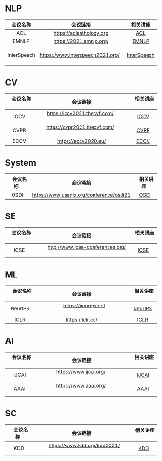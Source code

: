 
# NLP 

会议名称 | 会议链接 | 相关讲座
:---:|:---:|:---:
ACL |  https://aclanthology.org | [ACL](./ACL.md)
EMNLP |https://2021.emnlp.org/ |[EMNLP](./EMNLP.md)
InterSpeech |&nbsp; &nbsp; &nbsp; &nbsp;  https://www.interspeech2021.org/ &nbsp; &nbsp;   |[InterSpeech](./InterSpeech.md)

# CV 

&nbsp; &nbsp;会议名称 &nbsp; | 会议链接   |  &nbsp; 相关讲座 &nbsp;
:---:|:---:|:---:
ICCV | &nbsp; &nbsp; &nbsp; &nbsp; https://iccv2021.thecvf.com/   &nbsp; &nbsp; &nbsp; &nbsp; &nbsp; &nbsp; &nbsp;  | [ICCV](./ICCV.md)
CVPR |&nbsp; &nbsp; &nbsp; &nbsp; https://cvpr2021.thecvf.com/ &nbsp; &nbsp; &nbsp; &nbsp; &nbsp; &nbsp; | [CVPR](./CVPR.md)
ECCV| https://eccv2020.eu/ |[ECCV](./ECCV.md)

# System

&nbsp; &nbsp;会议名称 &nbsp; | 会议链接   |  &nbsp; 相关讲座 &nbsp;
:---:|:---:|:---:
OSDI | https://www.usenix.org/conference/osdi21| [OSDI](./OSDI.md)
 
 # SE
&nbsp; &nbsp;会议名称 &nbsp; | 会议链接   |  &nbsp; 相关讲座 &nbsp;
:---:|:---:|:---:
ICSE | &nbsp; &nbsp; &nbsp; &nbsp;   http://www.icse-conferences.org/ &nbsp; &nbsp; &nbsp; &nbsp;  | [ICSE](./ICSE.md)

 # ML

&nbsp; &nbsp;会议名称 &nbsp; | 会议链接   |  &nbsp; 相关讲座 &nbsp;
:---:|:---:|:---:
NeurIPS | &nbsp; &nbsp; &nbsp; &nbsp; &nbsp; &nbsp; &nbsp; &nbsp; &nbsp; &nbsp; https://neurips.cc/ &nbsp; &nbsp; &nbsp; &nbsp; &nbsp; &nbsp; &nbsp; &nbsp; &nbsp; &nbsp; | [NeurIPS](./NeurIPS.md)
ICLR | https://iclr.cc/ | [ICLR](./ICLR.md)

 # AI

&nbsp; &nbsp;会议名称 &nbsp; | 会议链接   |  &nbsp; 相关讲座 &nbsp;
:---:|:---:|:---:
IJCAI |&nbsp; &nbsp; &nbsp; &nbsp; &nbsp; &nbsp; &nbsp;&nbsp;  https://www.ijcai.org/ &nbsp; &nbsp; &nbsp; &nbsp; &nbsp; &nbsp; &nbsp; &nbsp; &nbsp; &nbsp; | [IJCAI](./IJCAI.md)
AAAI |&nbsp; &nbsp; &nbsp; &nbsp; &nbsp; &nbsp; &nbsp;&nbsp;  https://www.aaai.org/ &nbsp; &nbsp; &nbsp; &nbsp; &nbsp; &nbsp; &nbsp; &nbsp; &nbsp; &nbsp; | [AAAI](./AAAI.md)
 # SC

&nbsp; &nbsp;会议名称 &nbsp; | 会议链接   |  &nbsp; 相关讲座 &nbsp;
:---:|:---:|:---:
KDD | &nbsp; &nbsp; &nbsp; &nbsp; &nbsp; https://www.kdd.org/kdd2021/ &nbsp; &nbsp; &nbsp; &nbsp; &nbsp;  | [KDD](./KDD.md)





